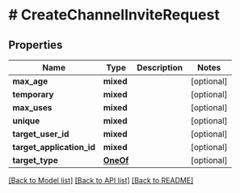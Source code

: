 # # CreateChannelInviteRequest

## Properties

Name | Type | Description | Notes
------------ | ------------- | ------------- | -------------
**max_age** | **mixed** |  | [optional]
**temporary** | **mixed** |  | [optional]
**max_uses** | **mixed** |  | [optional]
**unique** | **mixed** |  | [optional]
**target_user_id** | **mixed** |  | [optional]
**target_application_id** | **mixed** |  | [optional]
**target_type** | [**OneOf**](OneOf.md) |  | [optional]

[[Back to Model list]](../../README.md#models) [[Back to API list]](../../README.md#endpoints) [[Back to README]](../../README.md)
